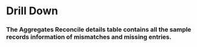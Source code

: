 # Drill Down
### The Aggregates Reconcile details table contains all the sample records information of mismatches and missing entries.
